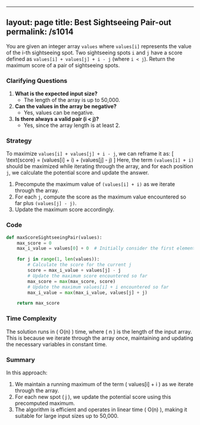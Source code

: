 
---
layout: page
title:  Best Sightseeing Pair-out
permalink: /s1014
---
You are given an integer array `values` where `values[i]` represents the value of the i-th sightseeing spot. Two sightseeing spots `i` and `j` have a score defined as `values[i] + values[j] + i - j` (where `i < j`). Return the maximum score of a pair of sightseeing spots.

### Clarifying Questions
1. **What is the expected input size?**
   - The length of the array is up to 50,000.
2. **Can the values in the array be negative?**
   - Yes, values can be negative.
3. **Is there always a valid pair (i < j)?**
   - Yes, since the array length is at least 2.

### Strategy
To maximize `values[i] + values[j] + i - j`, we can reframe it as:
\[ \text{score} = (values[i] + i) + (values[j] - j) \]
Here, the term `(values[i] + i)` should be maximized while iterating through the array, and for each position `j`, we calculate the potential score and update the answer.

1. Precompute the maximum value of `(values[i] + i)` as we iterate through the array.
2. For each `j`, compute the score as the maximum value encountered so far plus `(values[j] - j)`.
3. Update the maximum score accordingly.

### Code
```python
def maxScoreSightseeingPair(values):
    max_score = 0
    max_i_value = values[0] + 0  # Initially consider the first element

    for j in range(1, len(values)):
        # Calculate the score for the current j
        score = max_i_value + values[j] - j
        # Update the maximum score encountered so far
        max_score = max(max_score, score)
        # Update the maximum values[i] + i encountered so far
        max_i_value = max(max_i_value, values[j] + j)

    return max_score
```

### Time Complexity
The solution runs in \( O(n) \) time, where \( n \) is the length of the input array. This is because we iterate through the array once, maintaining and updating the necessary variables in constant time.

### Summary
In this approach:
1. We maintain a running maximum of the term \( values[i] + i \) as we iterate through the array.
2. For each new spot \( j \), we update the potential score using this precomputed maximum.
3. The algorithm is efficient and operates in linear time \( O(n) \), making it suitable for large input sizes up to 50,000.